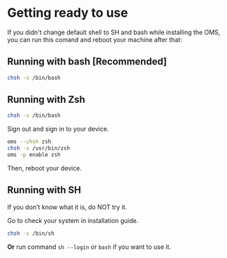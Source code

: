 # Getting ready to use

If you didn't change default shell to SH and bash while installing the OMS, you can run this comand and reboot your machine after that:

## Running with bash [Recommended]

```bash
chsh -s /bin/bash
```

## Running with Zsh

```bash
chsh -s /bin/bash
```

Sign out and sign in to your device.

```bash
oms --chsh zsh
chsh -s /usr/bin/zsh
oms -p enable zsh
```

Then, reboot your device.

## Running with SH

If you don't know what it is, do NOT try it.

Go to check your system in installation guide.

```bash
chsh -s /bin/sh
```

**Or** run command `sh --login` or `bash` if you want to use it.
